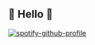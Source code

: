 ## 🔳 Hello 🔲  
[![spotify-github-profile](https://spotify-github-profile.vercel.app/api/view?uid=11186157014&cover_image=true&theme=novatorem)](https://spotify-github-profile.vercel.app/api/view?uid=11186157014&redirect=true)

<!--
**timchao0825/timchao0825** is a ✨ _special_ ✨ repository because its `README.md` (this file) appears on your GitHub profile.

Here are some ideas to get you started:

- 🔭 I’m currently working on ...
- 🌱 I’m currently learning ...
- 👯 I’m looking to collaborate on ...
- 🤔 I’m looking for help with ...
- 💬 Ask me about ...
- 📫 How to reach me: ...
- 😄 Pronouns: ...
- ⚡ Fun fact: ...
-->
